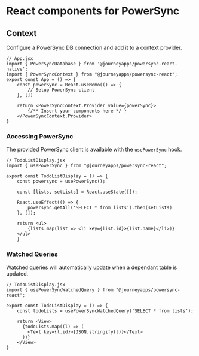 # React components for PowerSync

## Context

Configure a PowerSync DB connection and add it to a context provider.

```JSX
// App.jsx
import { PowerSyncDatabase } from '@journeyapps/powersync-react-native';
import { PowerSyncContext } from "@journeyapps/powersync-react";
export const App = () => {
    const powerSync = React.useMemo(() => {
        // Setup PowerSync client
    }, [])

    return <PowerSyncContext.Provider value={powerSync}>
        {/** Insert your components here */ }
    </PowerSyncContext.Provider>
}
```

### Accessing PowerSync

The provided PowerSync client is available with the `usePowerSync` hook.

```JSX
// TodoListDisplay.jsx
import { usePowerSync } from "@journeyapps/powersync-react";

export const TodoListDisplay = () => {
    const powersync = usePowerSync();

    const [lists, setLists] = React.useState([]);

    React.useEffect(() => {
        powersync.getAll('SELECT * from lists').then(setLists)
    }, []);

    return <ul>
        {lists.map(list => <li key={list.id}>{list.name}</li>)}
    </ul>
    }
```

### Watched Queries

Watched queries will automatically update when a dependant table is updated.

```JSX
// TodoListDisplay.jsx
import { usePowerSyncWatchedQuery } from "@journeyapps/powersync-react";

export const TodoListDisplay = () => {
    const todoLists = usePowerSyncWatchedQuery('SELECT * from lists');

    return <View>
      {todoLists.map((l) => (
        <Text key={l.id}>{JSON.stringify(l)}</Text>
      ))}
    </View>
}
```
